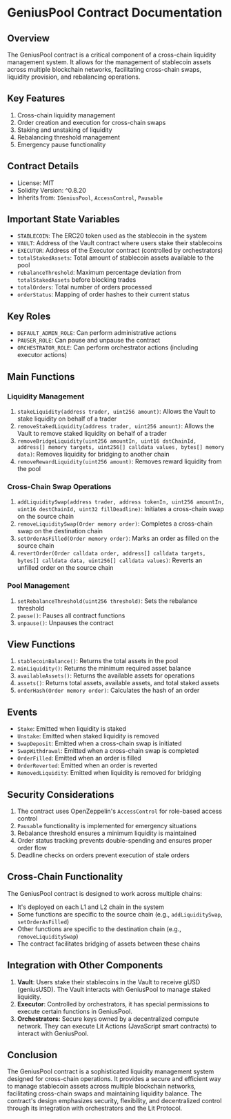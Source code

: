 # GeniusPool Contract Documentation

## Overview

The GeniusPool contract is a critical component of a cross-chain liquidity management system. It allows for the management of stablecoin assets across multiple blockchain networks, facilitating cross-chain swaps, liquidity provision, and rebalancing operations.

## Key Features

1. Cross-chain liquidity management
2. Order creation and execution for cross-chain swaps
3. Staking and unstaking of liquidity
4. Rebalancing threshold management
5. Emergency pause functionality

## Contract Details

- License: MIT
- Solidity Version: ^0.8.20
- Inherits from: `IGeniusPool`, `AccessControl`, `Pausable`

## Important State Variables

- `STABLECOIN`: The ERC20 token used as the stablecoin in the system
- `VAULT`: Address of the Vault contract where users stake their stablecoins
- `EXECUTOR`: Address of the Executor contract (controlled by orchestrators)
- `totalStakedAssets`: Total amount of stablecoin assets available to the pool
- `rebalanceThreshold`: Maximum percentage deviation from `totalStakedAssets` before blocking trades
- `totalOrders`: Total number of orders processed
- `orderStatus`: Mapping of order hashes to their current status

## Key Roles

- `DEFAULT_ADMIN_ROLE`: Can perform administrative actions
- `PAUSER_ROLE`: Can pause and unpause the contract
- `ORCHESTRATOR_ROLE`: Can perform orchestrator actions (including executor actions)

## Main Functions

### Liquidity Management

1. `stakeLiquidity(address trader, uint256 amount)`: Allows the Vault to stake liquidity on behalf of a trader
2. `removeStakedLiquidity(address trader, uint256 amount)`: Allows the Vault to remove staked liquidity on behalf of a trader
3. `removeBridgeLiquidity(uint256 amountIn, uint16 dstChainId, address[] memory targets, uint256[] calldata values, bytes[] memory data)`: Removes liquidity for bridging to another chain
4. `removeRewardLiquidity(uint256 amount)`: Removes reward liquidity from the pool

### Cross-Chain Swap Operations

1. `addLiquiditySwap(address trader, address tokenIn, uint256 amountIn, uint16 destChainId, uint32 fillDeadline)`: Initiates a cross-chain swap on the source chain
2. `removeLiquiditySwap(Order memory order)`: Completes a cross-chain swap on the destination chain
3. `setOrderAsFilled(Order memory order)`: Marks an order as filled on the source chain
4. `revertOrder(Order calldata order, address[] calldata targets, bytes[] calldata data, uint256[] calldata values)`: Reverts an unfilled order on the source chain

### Pool Management

1. `setRebalanceThreshold(uint256 threshold)`: Sets the rebalance threshold
2. `pause()`: Pauses all contract functions
3. `unpause()`: Unpauses the contract

## View Functions

1. `stablecoinBalance()`: Returns the total assets in the pool
2. `minLiquidity()`: Returns the minimum required asset balance
3. `availableAssets()`: Returns the available assets for operations
4. `assets()`: Returns total assets, available assets, and total staked assets
5. `orderHash(Order memory order)`: Calculates the hash of an order

## Events

- `Stake`: Emitted when liquidity is staked
- `Unstake`: Emitted when staked liquidity is removed
- `SwapDeposit`: Emitted when a cross-chain swap is initiated
- `SwapWithdrawal`: Emitted when a cross-chain swap is completed
- `OrderFilled`: Emitted when an order is filled
- `OrderReverted`: Emitted when an order is reverted
- `RemovedLiquidity`: Emitted when liquidity is removed for bridging

## Security Considerations

1. The contract uses OpenZeppelin's `AccessControl` for role-based access control
2. `Pausable` functionality is implemented for emergency situations
3. Rebalance threshold ensures a minimum liquidity is maintained
4. Order status tracking prevents double-spending and ensures proper order flow
5. Deadline checks on orders prevent execution of stale orders

## Cross-Chain Functionality

The GeniusPool contract is designed to work across multiple chains:

- It's deployed on each L1 and L2 chain in the system
- Some functions are specific to the source chain (e.g., `addLiquiditySwap`, `setOrderAsFilled`)
- Other functions are specific to the destination chain (e.g., `removeLiquiditySwap`)
- The contract facilitates bridging of assets between these chains

## Integration with Other Components

1. **Vault**: Users stake their stablecoins in the Vault to receive gUSD (geniusUSD). The Vault interacts with GeniusPool to manage staked liquidity.
2. **Executor**: Controlled by orchestrators, it has special permissions to execute certain functions in GeniusPool.
3. **Orchestrators**: Secure keys owned by a decentralized compute network. They can execute Lit Actions (JavaScript smart contracts) to interact with GeniusPool.

## Conclusion

The GeniusPool contract is a sophisticated liquidity management system designed for cross-chain operations. It provides a secure and efficient way to manage stablecoin assets across multiple blockchain networks, facilitating cross-chain swaps and maintaining liquidity balance. The contract's design emphasizes security, flexibility, and decentralized control through its integration with orchestrators and the Lit Protocol.